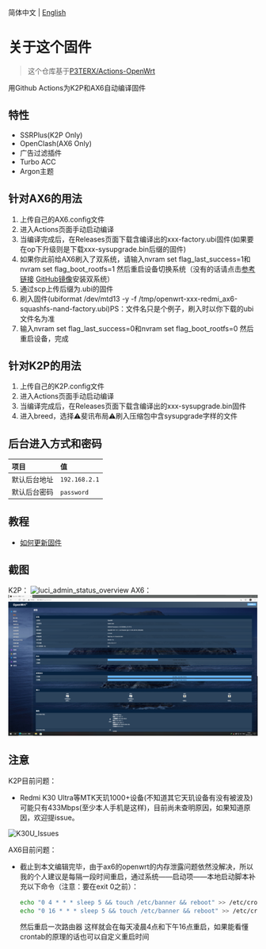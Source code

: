 简体中文 | [English](./README.en-US.md)

# 关于这个固件

> 这个仓库基于[P3TERX/Actions-OpenWrt](https://github.com/P3TERX/Actions-OpenWrt)

用Github Actions为K2P和AX6自动编译固件

## 特性

* SSRPlus(K2P Only)
* OpenClash(AX6 Only)
* 广告过滤插件
* Turbo ACC
* Argon主题

## 针对AX6的用法

1. 上传自己的AX6.config文件
2. 进入Actions页面手动启动编译
3. 当编译完成后，在Releases页面下载含编译出的xxx-factory.ubi固件(如果要在op下升级则是下载xxx-sysupgrade.bin后缀的固件)
4. 如果你此前给AX6刷入了双系统，请输入nvram set flag_last_success=1和nvram set flag_boot_rootfs=1 然后重启设备切换系统（没有的话请点击[参考链接](https://www.right.com.cn/forum/thread-6054985-1-1.html) [GitHub镜像](.gitbook/assets/ax6-dualsystm.md)安装双系统）
5. 通过scp上传后缀为.ubi的固件
6. 刷入固件(ubiformat /dev/mtd13 -y -f /tmp/openwrt-xxx-redmi_ax6-squashfs-nand-factory.ubi)PS：文件名只是个例子，刷入时以你下载的ubi文件名为准
7. 输入nvram set flag_last_success=0和nvram set flag_boot_rootfs=0 然后重启设备，完成

## 针对K2P的用法

1. 上传自己的K2P.config文件
2. 进入Actions页面手动启动编译
3. 当编译完成后，在Releases页面下载含编译出的xxx-sysupgrade.bin固件
4. 进入breed，选择⚠️斐讯布局⚠️刷入压缩包中含sysupgrade字样的文件

## 后台进入方式和密码

   | 项目 | 值 |
   | :--- | :--- |
   | 默认后台地址 | `192.168.2.1` |
   | 默认后台密码 | `password` |

## 教程 <a id="tutorial"></a>

* [如何更新固件](tutorial/ru-he-geng-xin-gu-jian.md)

## 截图

K2P：
![luci\_admin\_status\_overview](https://i.loli.net/2021/03/18/CXhbSEY2qG1gT4B.png)
AX6：
![luci\_admin\_status\_overview](.gitbook/assets/AX6-OP.png)


## 注意
K2P目前问题：
* Redmi K30 Ultra等MTK天玑1000+设备(不知道其它天玑设备有没有被波及)可能只有433Mbps(至少本人手机是这样)，目前尚未查明原因，如果知道原因，欢迎提issue。

![K30U\_Issues](https://i.loli.net/2021/03/18/TsXa75gWvLr3wOI.jpg)

AX6目前问题：
* 截止到本文编辑完毕，由于ax6的openwrt的内存泄露问题依然没解决，所以我的个人建议是每隔一段时间重启，通过系统——启动项——本地启动脚本补充以下命令（注意：要在exit 0之前）：
   ```bash
   echo "0 4 * * * sleep 5 && touch /etc/banner && reboot" >> /etc/crontabs/root
   echo "0 16 * * * sleep 5 && touch /etc/banner && reboot" >> /etc/crontabs/root
   ```
   然后重启一次路由器 这样就会在每天凌晨4点和下午16点重启，如果能看懂crontab的原理的话也可以自定义重启时间
